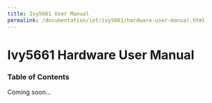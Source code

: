 ```yaml
---
title: Ivy5661 User Manual
permalink: /documentation/iot/ivy5661/hardware-user-manual.html
---
```


# Ivy5661 Hardware User Manual

### Table of Contents

Coming soon...

